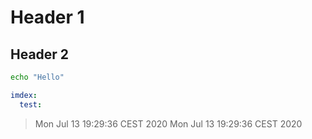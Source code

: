 
# Header 1
## Header 2

```bash
echo "Hello"
```

```yaml
imdex:
  test:

```


> Mon Jul 13 19:29:36 CEST 2020
> Mon Jul 13 19:29:36 CEST 2020
